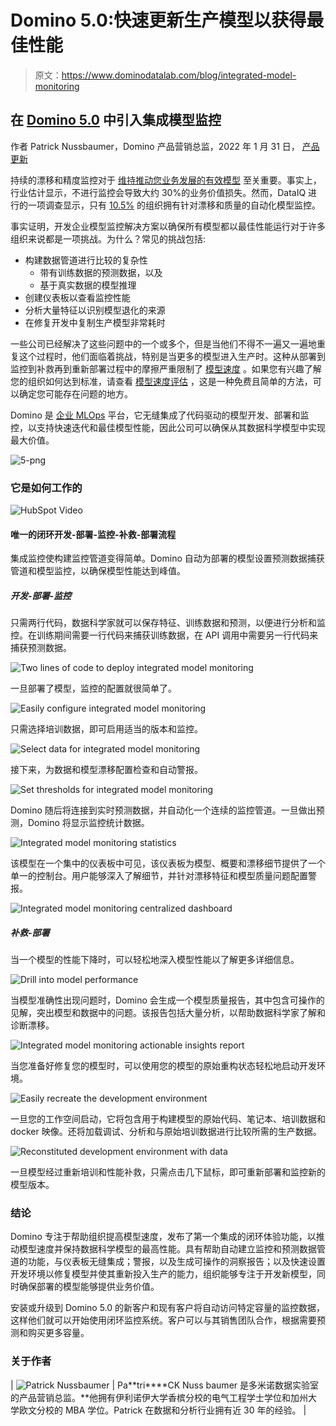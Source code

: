 # Domino 5.0:快速更新生产模型以获得最佳性能

> 原文：<https://www.dominodatalab.com/blog/integrated-model-monitoring>

## 在 [Domino 5.0](/blog/whats-new-in-domino-5.0) 中引入集成模型监控

作者 Patrick Nussbaumer，Domino 产品营销总监，2022 年 1 月 31 日， [产品更新](/blog/tag/product-updates)

持续的漂移和精度监控对于 [维持推动您业务发展的有效模型](https://www.dominodatalab.com/blog/4-ways-to-maintain-model-accuracy-with-model-monitoring) 至关重要。事实上，行业估计显示，不进行监控会导致大约 30%的业务价值损失。然而，DataIQ 进行的一项调查显示，只有 [10.5%](https://www.dominodatalab.com/resources/dataiq-survey-how-to-scale-data-science/) 的组织拥有针对漂移和质量的自动化模型监控。

事实证明，开发企业模型监控解决方案以确保所有模型都以最佳性能运行对于许多组织来说都是一项挑战。为什么？常见的挑战包括:

*   构建数据管道进行比较的复杂性
    *   带有训练数据的预测数据，以及
    *   基于真实数据的模型推理
*   创建仪表板以查看监控性能
*   分析大量特征以识别模型退化的来源
*   在修复开发中复制生产模型非常耗时

一些公司已经解决了这些问题中的一个或多个，但是当他们不得不一遍又一遍地重复这个过程时，他们面临着挑战，特别是当更多的模型进入生产时。这种从部署到监控到补救再到重新部署过程中的摩擦严重限制了 [模型速度](https://www.dominodatalab.com/blog/model-velocity) 。如果您有兴趣了解您的组织如何达到标准，请查看 [模型速度评估](https://www.dominodatalab.com/resources/data-science-process-lifecycle-assessment) ，这是一种免费且简单的方法，可以确定您可能存在问题的地方。

Domino 是 [企业 MLOps](https://www.dominodatalab.com/resources/a-guide-to-enterprise-mlops/) 平台，它无缝集成了代码驱动的模型开发、部署和监控，以支持快速迭代和最佳模型性能，因此公司可以确保从其数据科学模型中实现最大价值。

![5-png](img/80079ee8744686d16915b05e7bff1527.png)

### 它是如何工作的

![HubSpot Video](img/2fe686949c286f7244b5e31e0b25ec91.png)

#### 唯一的闭环开发-部署-监控-补救-部署流程

集成监控使构建监控管道变得简单。Domino 自动为部署的模型设置预测数据捕获管道和模型监控，以确保模型性能达到峰值。

##### 开发-部署-监控

只需两行代码，数据科学家就可以保存特征、训练数据和预测，以便进行分析和监控。在训练期间需要一行代码来捕获训练数据，在 API 调用中需要另一行代码来捕获预测数据。

![Two lines of code to deploy integrated model monitoring](img/fa555a1516000c18b63d6243adc8e47f.png)

一旦部署了模型，监控的配置就很简单了。

![Easily configure integrated model monitoring](img/072b2721dcbdb7e71abb08604a686dc3.png)

只需选择培训数据，即可启用适当的版本和监控。

![Select data for integrated model monitoring](img/894cb8844df8e573f3a5d7b9a5ab52fd.png)

接下来，为数据和模型漂移配置检查和自动警报。

![Set thresholds for integrated model monitoring](img/619967fd85d2c714e650342a1f4894b9.png)

Domino 随后将连接到实时预测数据，并自动化一个连续的监控管道。一旦做出预测，Domino 将显示监控统计数据。

![Integrated model monitoring statistics](img/6e38f12ba5eb470fa64a29fbdbe98466.png)

该模型在一个集中的仪表板中可见，该仪表板为模型、概要和漂移细节提供了一个单一的控制台。用户能够深入了解细节，并针对漂移特征和模型质量问题配置警报。

![Integrated model monitoring centralized dashboard](img/05de88d0ac2977490c67c973df99665a.png)

##### 补救-部署

当一个模型的性能下降时，可以轻松地深入模型性能以了解更多详细信息。

![Drill into model performance](img/a0e8d2a9a0abf7ddb6635bcf13e96fb5.png)

当模型准确性出现问题时，Domino 会生成一个模型质量报告，其中包含可操作的见解，突出模型和数据中的问题。该报告包括大量分析，以帮助数据科学家了解和诊断漂移。

![Integrated model monitoring actionable insights report](img/e60f92ed464dd513016e33c4d655beb0.png)

当您准备好修复您的模型时，可以使用您的模型的原始重构状态轻松地启动开发环境。

![Easily recreate the development environment](img/fafdb669624d2e3890bba40d41c406e8.png)

一旦您的工作空间启动，它将包含用于构建模型的原始代码、笔记本、培训数据和 docker 映像。还将加载调试、分析和与原始培训数据进行比较所需的生产数据。

![Reconstituted development environment with data](img/472580dcb82e76531d003029a6b244ca.png)

一旦模型经过重新培训和性能补救，只需点击几下鼠标，即可重新部署和监控新的模型版本。

### 结论

Domino 专注于帮助组织提高模型速度，发布了第一个集成的闭环体验功能，以推动模型速度并保持数据科学模型的最高性能。具有帮助自动建立监控和预测数据管道的功能，与仪表板无缝集成；警报，以及生成可操作的洞察报告；以及快速设置开发环境以修复模型并使其重新投入生产的能力，组织能够专注于开发新模型，同时确保部署的模型能够提供业务价值。

安装或升级到 Domino 5.0 的新客户和现有客户将自动访问特定容量的监控数据，这样他们就可以开始使用闭环监控系统。客户可以与其销售团队合作，根据需要预测和购买更多容量。

### 关于作者

| ![Patrick Nussbaumer](img/02da77a77f91396bdfec1f49d68d0f6e.png) | Pa**tri****CK Nuss baumer 是多米诺数据实验室的产品营销总监。**他拥有伊利诺伊大学香槟分校的电气工程学士学位和加州大学欧文分校的 MBA 学位。Patrick 在数据和分析行业拥有近 30 年的经验。 |